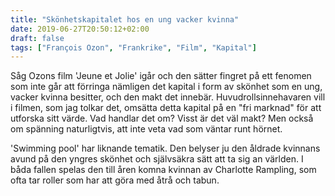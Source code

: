 ```yaml
---
title: "Skönhetskapitalet hos en ung vacker kvinna"
date: 2019-06-27T20:50:12+02:00
draft: false
tags: ["François Ozon", "Frankrike", "Film", "Kapital"]
---
```


  Såg Ozons film 'Jeune et Jolie' igår och den sätter fingret på ett fenomen som inte går att förringa nämligen det kapital i form av skönhet som en ung, vacker kvinna besitter, och den makt det innebär. Huvudrollsinnehavaren vill i filmen, som jag tolkar det, omsätta detta kapital på en "fri marknad" för att utforska sitt värde. Vad handlar det om? Visst är det väl makt? Men också om spänning naturligtvis, att inte veta vad som väntar runt hörnet. 
    
'Swimming pool' har liknande tematik. Den belyser ju den åldrade kvinnans avund på den yngres skönhet och självsäkra sätt att ta sig an världen. I båda fallen spelas den till åren komna kvinnan av Charlotte Rampling, som ofta tar roller som har att göra med åtrå och tabun.
